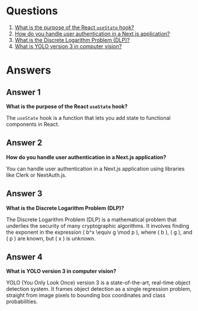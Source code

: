 # Questions

1. [What is the purpose of the React `useState` hook?](#answer1)
2. [How do you handle user authentication in a Next.js application?](#answer2)
3. [What is the Discrete Logarithm Problem (DLP)?](#answer3)
4. [What is YOLO version 3 in computer vision?](#answer4)


# Answers

## Answer 1
**What is the purpose of the React `useState` hook?**

The `useState` hook is a function that lets you add state to functional components in React.

## Answer 2
**How do you handle user authentication in a Next.js application?**

You can handle user authentication in a Next.js application using libraries like Clerk or NextAuth.js.

## Answer 3
**What is the Discrete Logarithm Problem (DLP)?**

The Discrete Logarithm Problem (DLP) is a mathematical problem that underlies the security of many cryptographic algorithms. It involves finding the exponent in the expression \( b^x \equiv g \mod p \), where \( b \), \( g \), and \( p \) are known, but \( x \) is unknown.

## Answer 4
**What is YOLO version 3 in computer vision?**

YOLO (You Only Look Once) version 3 is a state-of-the-art, real-time object detection system. It frames object detection as a single regression problem, straight from image pixels to bounding box coordinates and class probabilities.
